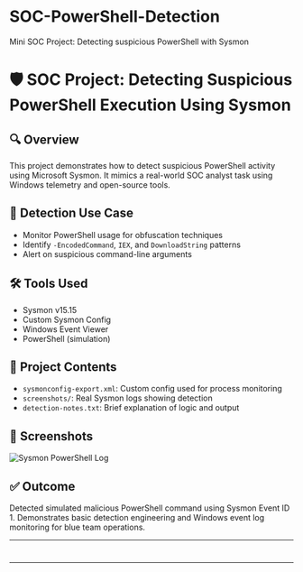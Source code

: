 # SOC-PowerShell-Detection
Mini SOC Project: Detecting suspicious PowerShell with Sysmon
# 🛡️ SOC Project: Detecting Suspicious PowerShell Execution Using Sysmon

## 🔍 Overview
This project demonstrates how to detect suspicious PowerShell activity using Microsoft Sysmon. It mimics a real-world SOC analyst task using Windows telemetry and open-source tools.

## 📌 Detection Use Case
- Monitor PowerShell usage for obfuscation techniques
- Identify `-EncodedCommand`, `IEX`, and `DownloadString` patterns
- Alert on suspicious command-line arguments

## 🛠 Tools Used
- Sysmon v15.15
- Custom Sysmon Config
- Windows Event Viewer
- PowerShell (simulation)

## 📁 Project Contents
- `sysmonconfig-export.xml`: Custom config used for process monitoring
- `screenshots/`: Real Sysmon logs showing detection
- `detection-notes.txt`: Brief explanation of logic and output

## 📸 Screenshots
![Sysmon PowerShell Log](screenshots/event1.png)

## ✅ Outcome
Detected simulated malicious PowerShell command using Sysmon Event ID 1. Demonstrates basic detection engineering and Windows event log monitoring for blue team operations.

---

#

---
